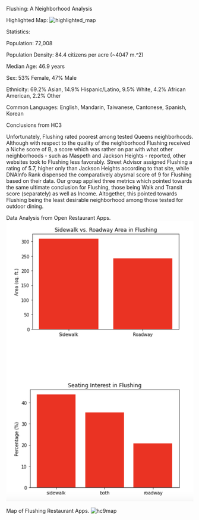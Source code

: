 Flushing: A Neighborhood Analysis

Highlighted Map:
![highlighted_map](https://user-images.githubusercontent.com/92654328/142778387-73b61ad0-3e78-4e0e-a3d9-a3c949a85468.png)

Statistics:

Population: 72,008

Population Density: 84.4 citizens per acre (~4047 m.^2)

Median Age: 46.9 years

Sex: 53% Female, 47% Male

Ethnicity: 69.2% Asian, 14.9% Hispanic/Latino, 9.5% White, 4.2% African American, 2.2% Other

Common Languages: English, Mandarin, Taiwanese, Cantonese, Spanish, Korean

Conclusions from HC3

Unfortunately, Flushing rated poorest among tested Queens neighborhoods. Although with respect to the quality of the neighborhood Flushing received a Niche score of B, a score which was rather on par with what other neighborhoods - such as Maspeth and Jackson Heights - reported, other websites took to Flushing less favorably. Street Advisor assigned Flushing a rating of 5.7, higher only than Jackson Heights according to that site, while DNAInfo Rank dispensed the comparatively abysmal score of 9 for Flushing based on their data. Our group applied three metrics which pointed towards the same ultimate conclusion for Flushing, those being Walk and Transit score (separately) as well as Income. Altogether, this pointed towards Flushing being the least desirable neighborhood among those tested for outdoor dining.

Data Analysis from Open Restaurant Apps.
![flushing_data_analysis](flushing_data_analysis.jpg)

Map of Flushing Restaurant Apps.
![hc9map](hc9map.jpg)
